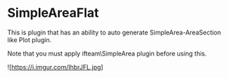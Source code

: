 # SimpleAreaFlat

This is plugin that has an ability to auto generate SimpleArea-AreaSection like Plot plugin.

Note that you must apply ifteam\SimpleArea plugin before using this.

![https://i.imgur.com/IhbrJFL.jpg]

